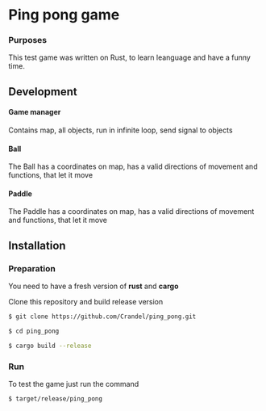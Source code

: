 # Ping pong game

### Purposes

This test game was written on Rust, to learn leanguage and have a funny time.

## Development

#### Game manager

Contains map, all objects, run in infinite loop, send signal to objects

#### Ball

The Ball has a coordinates on map, has a valid directions of movement and functions, that let it move

#### Paddle

The Paddle has a coordinates on map, has a valid directions of movement and functions, that let it move

## Installation

### Preparation

You need to have a fresh version of **rust** and **cargo**

Clone this repository and build release version

```bash
$ git clone https://github.com/Crandel/ping_pong.git

$ cd ping_pong

$ cargo build --release
```

### Run

To test the game just run the command

```bash
$ target/release/ping_pong
```
